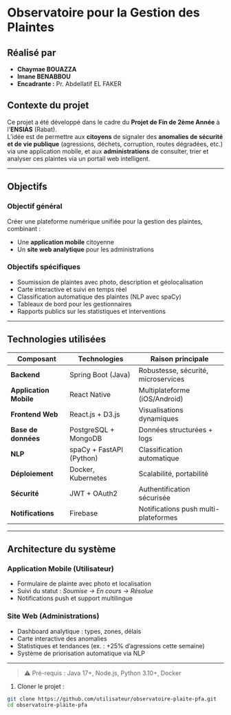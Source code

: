 #  Observatoire pour la Gestion des Plaintes

##  Réalisé par
- **Chaymae BOUAZZA**
- **Imane BENABBOU**
- **Encadrante :** Pr. Abdellatif EL FAKER  

##  Contexte du projet

Ce projet a été développé dans le cadre du **Projet de Fin de 2ème Année** à l'**ENSIAS** (Rabat).  
L’idée est de permettre aux **citoyens** de signaler des **anomalies de sécurité et de vie publique** (agressions, déchets, corruption, routes dégradées, etc.) via une application mobile, et aux **administrations** de consulter, trier et analyser ces plaintes via un portail web intelligent.

---

##  Objectifs

### Objectif général
Créer une plateforme numérique unifiée pour la gestion des plaintes, combinant :
- Une **application mobile** citoyenne
- Un **site web analytique** pour les administrations

### Objectifs spécifiques
-  Soumission de plaintes avec photo, description et géolocalisation
-  Carte interactive et suivi en temps réel
-  Classification automatique des plaintes (NLP avec spaCy)
-  Tableaux de bord pour les gestionnaires
-  Rapports publics sur les statistiques et interventions

---

##  Technologies utilisées

| Composant             | Technologies                                | Raison principale                         |
|----------------------|---------------------------------------------|-------------------------------------------|
| **Backend**          | Spring Boot (Java)                          | Robustesse, sécurité, microservices       |
| **Application Mobile**| React Native                                | Multiplateforme (iOS/Android)             |
| **Frontend Web**     | React.js + D3.js                            | Visualisations dynamiques                 |
| **Base de données**  | PostgreSQL + MongoDB                        | Données structurées + logs                |
| **NLP**              | spaCy + FastAPI (Python)                    | Classification automatique                |
| **Déploiement**      | Docker, Kubernetes                          | Scalabilité, portabilité                  |
| **Sécurité**         | JWT + OAuth2                                | Authentification sécurisée                |
| **Notifications**    | Firebase                                    | Notifications push multi-plateformes      |

---

##  Architecture du système

### Application Mobile (Utilisateur)
- Formulaire de plainte avec photo et localisation
- Suivi du statut : *Soumise → En cours → Résolue*
- Notifications push et support multilingue

### Site Web (Administrations)
- Dashboard analytique : types, zones, délais
- Carte interactive des anomalies
- Statistiques et tendances (ex. : +25% d’agressions cette semaine)
- Système de priorisation automatique via NLP

---

> ⚠️ Pré-requis : Java 17+, Node.js, Python 3.10+, Docker

1. Cloner le projet :
```bash
git clone https://github.com/utilisateur/observatoire-plaite-pfa.git
cd observatoire-plaite-pfa
